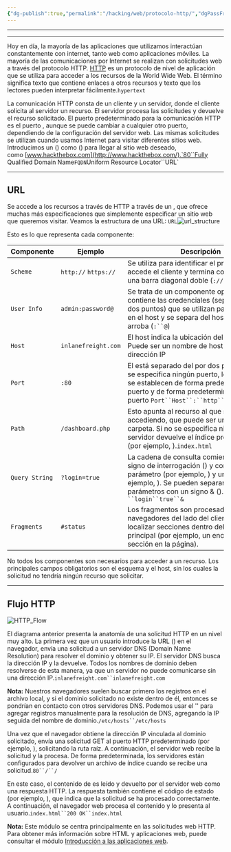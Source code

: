 ```yaml
---
{"dg-publish":true,"permalink":"/hacking/web/protocolo-http/","dgPassFrontmatter":true}
---
```



----------

--------------


Hoy en día, la mayoría de las aplicaciones que utilizamos interactúan constantemente con internet, tanto web como aplicaciones móviles. La mayoría de las comunicaciones por Internet se realizan con solicitudes web a través del protocolo HTTP. [HTTP](https://tools.ietf.org/html/rfc2616) es un protocolo de nivel de aplicación que se utiliza para acceder a los recursos de la World Wide Web. El término significa texto que contiene enlaces a otros recursos y texto que los lectores pueden interpretar fácilmente.`hypertext`

La comunicación HTTP consta de un cliente y un servidor, donde el cliente solicita al servidor un recurso. El servidor procesa las solicitudes y devuelve el recurso solicitado. El puerto predeterminado para la comunicación HTTP es el puerto , aunque se puede cambiar a cualquier otro puerto, dependiendo de la configuración del servidor web. Las mismas solicitudes se utilizan cuando usamos Internet para visitar diferentes sitios web. Introducimos un () como () para llegar al sitio web deseado, como [www.hackthebox.com](http://www.hackthebox.com/).`80``Fully Qualified Domain Name``FQDN``Uniform Resource Locator``URL`

---

## URL

Se accede a los recursos a través de HTTP a través de un , que ofrece muchas más especificaciones que simplemente especificar un sitio web que queremos visitar. Veamos la estructura de una URL: `URL`![url_structure](https://academy.hackthebox.com/storage/modules/35/url_structure.png)

Esto es lo que representa cada componente:

|**Componente**|**Ejemplo**|**Descripción**|
|---|---|---|
|`Scheme`|`http://` `https://`|Se utiliza para identificar el protocolo al que accede el cliente y termina con dos puntos y una barra diagonal doble (`://`)|
|`User Info`|`admin:password@`|Se trata de un componente opcional que contiene las credenciales (separadas por dos puntos) que se utilizan para autenticarse en el host y se separa del host con un signo arroba (`:``@`)|
|`Host`|`inlanefreight.com`|El host indica la ubicación del recurso. Puede ser un nombre de host o una dirección IP|
|`Port`|`:80`|El está separado del por dos puntos (). Si no se especifica ningún puerto, los esquemas se establecen de forma predeterminada en puerto y de forma predeterminada en puerto `Port``Host``:``http``80``https``443`|
|`Path`|`/dashboard.php`|Esto apunta al recurso al que se está accediendo, que puede ser un archivo o una carpeta. Si no se especifica ninguna ruta, el servidor devuelve el índice predeterminado (por ejemplo, ).`index.html`|
|`Query String`|`?login=true`|La cadena de consulta comienza con un signo de interrogación () y consta de un parámetro (por ejemplo, ) y un valor (por ejemplo, ). Se pueden separar varios parámetros con un signo & ().`?``login``true``&`|
|`Fragments`|`#status`|Los fragmentos son procesados por los navegadores del lado del cliente para localizar secciones dentro del recurso principal (por ejemplo, un encabezado o una sección en la página).|

No todos los componentes son necesarios para acceder a un recurso. Los principales campos obligatorios son el esquema y el host, sin los cuales la solicitud no tendría ningún recurso que solicitar.

---

## Flujo HTTP

![HTTP_Flow](https://academy.hackthebox.com/storage/modules/35/HTTP_Flow.png)

El diagrama anterior presenta la anatomía de una solicitud HTTP en un nivel muy alto. La primera vez que un usuario introduce la URL () en el navegador, envía una solicitud a un servidor DNS (Domain Name Resolution) para resolver el dominio y obtener su IP. El servidor DNS busca la dirección IP y la devuelve. Todos los nombres de dominio deben resolverse de esta manera, ya que un servidor no puede comunicarse sin una dirección IP.`inlanefreight.com``inlanefreight.com`

**Nota:** Nuestros navegadores suelen buscar primero los registros en el archivo local, y si el dominio solicitado no existe dentro de él, entonces se pondrían en contacto con otros servidores DNS. Podemos usar el '' para agregar registros manualmente para la resolución de DNS, agregando la IP seguida del nombre de dominio.`/etc/hosts``/etc/hosts`

Una vez que el navegador obtiene la dirección IP vinculada al dominio solicitado, envía una solicitud GET al puerto HTTP predeterminado (por ejemplo, ), solicitando la ruta raíz. A continuación, el servidor web recibe la solicitud y la procesa. De forma predeterminada, los servidores están configurados para devolver un archivo de índice cuando se recibe una solicitud.`80``/``/`

En este caso, el contenido de es leído y devuelto por el servidor web como una respuesta HTTP. La respuesta también contiene el código de estado (por ejemplo, ), que indica que la solicitud se ha procesado correctamente. A continuación, el navegador web procesa el contenido y lo presenta al usuario.`index.html``200 OK``index.html`

**Nota:** Este módulo se centra principalmente en las solicitudes web HTTP. Para obtener más información sobre HTML y aplicaciones web, puede consultar el módulo [Introducción a las aplicaciones web](https://academy.hackthebox.com/module/details/75).




